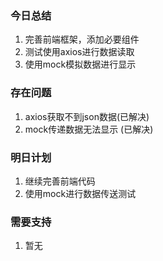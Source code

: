 ### 今日总结
1. 完善前端框架，添加必要组件
3. 测试使用axios进行数据读取
4. 使用mock模拟数据进行显示

### 存在问题
1. axios获取不到json数据(已解决)
2. mock传递数据无法显示 (已解决)

### 明日计划
1. 继续完善前端代码
2. 使用mock进行数据传送测试

### 需要支持
1. 暂无

